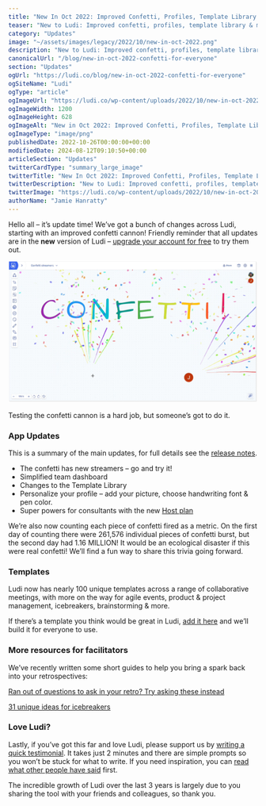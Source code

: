 ```yaml
---
title: "New In Oct 2022: Improved Confetti, Profiles, Template Library & More!"
teaser: "New to Ludi: Improved confetti, profiles, template library & more!"
category: "Updates"
image: "~/assets/images/legacy/2022/10/new-in-oct-2022.png"
description: "New to Ludi: Improved confetti, profiles, template library & more!"
canonicalUrl: "/blog/new-in-oct-2022-confetti-for-everyone"
section: "Updates"
ogUrl: "https://ludi.co/blog/new-in-oct-2022-confetti-for-everyone"
ogSiteName: "Ludi"
ogType: "article"
ogImageUrl: "https://ludi.co/wp-content/uploads/2022/10/new-in-oct-2022.png"
ogImageWidth: 1200
ogImageHeight: 628
ogImageAlt: "New in Oct 2022: Improved Confetti, Profiles, Template Library & More!"
ogImageType: "image/png"
publishedDate: 2022-10-26T00:00:00+00:00
modifiedDate: 2024-08-12T09:10:50+00:00
articleSection: "Updates"
twitterCardType: "summary_large_image"
twitterTitle: "New In Oct 2022: Improved Confetti, Profiles, Template Library & More! | Ludi"
twitterDescription: "New to Ludi: Improved confetti, profiles, template library & more!"
twitterImage: "https://ludi.co/wp-content/uploads/2022/10/new-in-oct-2022.png"
authorName: "Jamie Hanratty"
---
```


Hello all – it’s update time! We’ve got a bunch of changes across Ludi, starting with an improved confetti cannon! Friendly reminder that all updates are in the **new** version of Ludi – [upgrade your account for free](/setup) to try them out.

![](../../assets/images/legacy/2023/05/63593f6ff63b890a580c0d6d_Confetti-cover-image-1.png)

Testing the confetti cannon is a hard job, but someone’s got to do it.

### App Updates

This is a summary of the main updates, for full details see the [release notes](https://updates.ludi.co/confetti-2.0-a-burst-of-updates-40NXO0).

- The confetti has new streamers – go and try it!
- Simplified team dashboard
- Changes to the Template Library
- Personalize your profile – add your picture, choose handwriting font & pen color.
- Super powers for consultants with the new [Host plan](/pricing)

We’re also now counting each piece of confetti fired as a metric. On the first day of counting there were 261,576 individual pieces of confetti burst, but the second day had 1.16 MILLION! It would be an ecological disaster if this were real confetti! We’ll find a fun way to share this trivia going forward.

### Templates

Ludi now has nearly 100 unique templates across a range of collaborative meetings, with more on the way for agile events, product & project management, icebreakers, brainstorming & more.

If there’s a template you think would be great in Ludi, [add it here](https://docs.google.com/forms/d/e/1FAIpQLScJxBLmhd_TDbBAIluMJyDeE2Nih7OVnnbgff_E3aCSrrLcmA/viewform) and we’ll build it for everyone to use.

### More resources for facilitators

We’ve recently written some short guides to help you bring a spark back into your retrospectives:

‍[Ran out of questions to ask in your retro? Try asking these instead](/blog/using-questions-to-rescue-a-stale-retrospective)[‍](/blog/unique-ideas-for-great-icebreakers)‍

‍[31 unique ideas for icebreakers](/blog/unique-ideas-for-great-icebreakers)

### Love Ludi?

Lastly, if you’ve got this far and love Ludi, please support us by [writing a quick testimonial](https://testimonial.to/metro-retro/all). It takes just 2 minutes and there are simple prompts so you won’t be stuck for what to write. If you need inspiration, you can [read what other people have said](https://testimonial.to/metro-retro/all) first.

The incredible growth of Ludi over the last 3 years is largely due to you sharing the tool with your friends and colleagues, so thank you.
